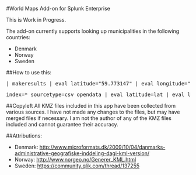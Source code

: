 #World Maps Add-on for Splunk Enterprise

This is Work in Progress. 

The add-on currently supports looking up municipalities in the following countries:
* Denmark
* Norway
* Sweden

##How to use this:
<pre>
| makeresults | eval latitude="59.773147" | eval longitude="10.800195" |lookup geo_no_municipalities latitude longitude | stats count by featureId | geom geo_no_municipalities
</pre>

<pre>
index=* sourcetype=csv_opendata | eval latitude=lat | eval longitude=lon | lookup geo_dk_municipalities latitude longitude | stats count by featureId | geom geo_dk_municipalities
</pre>

##Copyleft
All KMZ files included in this app have been collected from various sources. I have not made any changes to the files, but may have merged files if necessary.
I am not the author of any of the KMZ files included and cannot guarantee their accuracy.

##Attributions:
* Denmark: http://www.microformats.dk/2009/10/04/danmarks-administrative-geografiske-inddeling-dagi-kml-version/
* Norway: http://www.norgeo.no/Generer_KML.html
* Sweden: https://community.qlik.com/thread/137255
